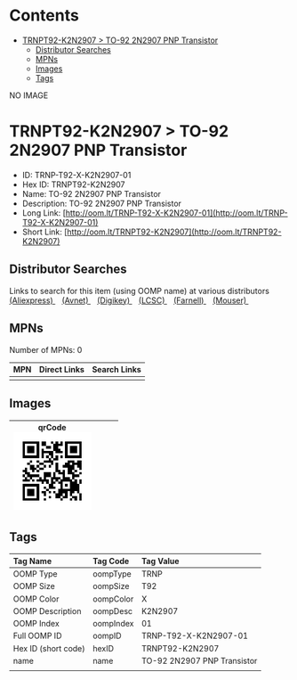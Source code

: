 



Contents
========

* [TRNPT92-K2N2907 > TO-92 2N2907 PNP Transistor](#trnpt92-k2n2907--to-92-2n2907-pnp-transistor)
	* [Distributor Searches](#distributor-searches)
	* [MPNs](#mpns)
	* [Images](#images)
	* [Tags](#tags)
  
NO IMAGE  
# TRNPT92-K2N2907 > TO-92 2N2907 PNP Transistor

- ID: TRNP-T92-X-K2N2907-01
- Hex ID: TRNPT92-K2N2907
- Name: TO-92 2N2907 PNP Transistor
- Description: TO-92 2N2907 PNP Transistor
- Long Link: [http://oom.lt/TRNP-T92-X-K2N2907-01](http://oom.lt/TRNP-T92-X-K2N2907-01)
- Short Link: [http://oom.lt/TRNPT92-K2N2907](http://oom.lt/TRNPT92-K2N2907)

## Distributor Searches
  
Links to search for this item (using OOMP name) at various distributors  
[(Aliexpress) ](https://www.aliexpress.com/wholesale?SearchText=1117TO-92+2N2907+PNP+Transistor)&nbsp;&nbsp;&nbsp;[(Avnet) ](https://www.avnet.com/shop/us/search/TO-92+2N2907+PNP+Transistor)&nbsp;&nbsp;&nbsp;[(Digikey) ](https://www.digikey.co.uk/en/products/result?s=TO-92+2N2907+PNP+Transistor)&nbsp;&nbsp;&nbsp;[(LCSC) ](https://www.lcsc.com/search?q=TO-92+2N2907+PNP+Transistor)&nbsp;&nbsp;&nbsp;[(Farnell) ](https://uk.farnell.com/search?st=TO-92+2N2907+PNP+Transistor)&nbsp;&nbsp;&nbsp;[(Mouser) ](https://www.mouser.com/c/?q=TO-92+2N2907+PNP+Transistor)&nbsp;&nbsp;&nbsp;
## MPNs
  
Number of MPNs: 0  

|MPN|Direct Links|Search Links|
| :--- | :--- | :--- |
||||

## Images
  

|qrCode<br>[![](https://raw.githubusercontent.com/oomlout/oomlout_OOMP_parts_V2/main/TRNP/T92/X/K2N2907/01/qrCode_140.png)](https://github.com/oomlout/oomlout_OOMP_parts_V2/tree/main/TRNP/T92/X/K2N2907/01/qrCode.png)||||
| :---: | :---: | :---: | :---: |

## Tags
  

|Tag Name|Tag Code|Tag Value|
| :--- | :--- | :--- |
|OOMP Type|oompType|TRNP|
|OOMP Size|oompSize|T92|
|OOMP Color|oompColor|X|
|OOMP Description|oompDesc|K2N2907|
|OOMP Index|oompIndex|01|
|Full OOMP ID|oompID|TRNP-T92-X-K2N2907-01|
|Hex ID (short code)|hexID|TRNPT92-K2N2907|
|name|name|TO-92 2N2907 PNP Transistor|
||||

